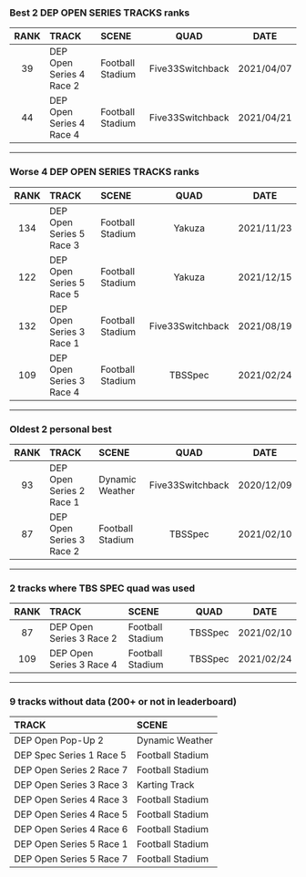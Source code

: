 ### Best 2 DEP OPEN SERIES TRACKS ranks
|RANK|TRACK|SCENE|QUAD|DATE|
|:---:|:---|:---|:---:|:---:|
|39|DEP Open Series 4 Race 2|Football Stadium|Five33Switchback|2021/04/07|
|44|DEP Open Series 4 Race 4|Football Stadium|Five33Switchback|2021/04/21|
---
### Worse 4 DEP OPEN SERIES TRACKS ranks
|RANK|TRACK|SCENE|QUAD|DATE|
|:---:|:---|:---|:---:|:---:|
|134|DEP Open Series 5 Race 3|Football Stadium|Yakuza|2021/11/23|
|122|DEP Open Series 5 Race 5|Football Stadium|Yakuza|2021/12/15|
|132|DEP Open Series 3 Race 1|Football Stadium|Five33Switchback|2021/08/19|
|109|DEP Open Series 3 Race 4|Football Stadium|TBSSpec|2021/02/24|
---
### Oldest 2 personal best
|RANK|TRACK|SCENE|QUAD|DATE|
|:---:|:---|:---|:---:|:---:|
|93|DEP Open Series 2 Race 1|Dynamic Weather|Five33Switchback|2020/12/09|
|87|DEP Open Series 3 Race 2|Football Stadium|TBSSpec|2021/02/10|
---
### 2 tracks where TBS SPEC quad was used
|RANK|TRACK|SCENE|QUAD|DATE|
|:---:|:---|:---|:---:|:---:|
|87|DEP Open Series 3 Race 2|Football Stadium|TBSSpec|2021/02/10|
|109|DEP Open Series 3 Race 4|Football Stadium|TBSSpec|2021/02/24|
---
### 9 tracks without data (200+ or not in leaderboard)
|TRACK|SCENE|
|:---|:---|
|DEP Open Pop-Up 2|Dynamic Weather|
|DEP Spec Series 1 Race 5|Football Stadium|
|DEP Open Series 2 Race 7|Football Stadium|
|DEP Open Series 3 Race 3|Karting Track|
|DEP Open Series 4 Race 3|Football Stadium|
|DEP Open Series 4 Race 5|Football Stadium|
|DEP Open Series 4 Race 6|Football Stadium|
|DEP Open Series 5 Race 1|Football Stadium|
|DEP Open Series 5 Race 7|Football Stadium|
